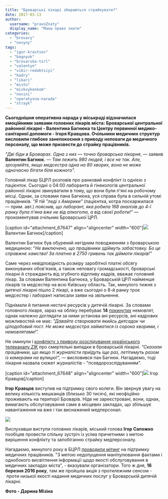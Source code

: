 ```yaml
---
title: "Броварські лікарі збираються страйкувати?"
date: 2017-03-13
author: 
  username: "pravoZnaty"
  display_name: "Маєш право знати"
categories: 
  - "brovary"
  - "novyny"
tags: 
  - "igor-kravtsov"
  - "bagnyuk"
  - "brovarska-tsrl"
  - "valentyn"
  - "vibir-redaktsiyi"
  - "kadry"
  - "likari"
  - "misto"
  - "miskvykonkom"
  - "novini"
  - "operatyvna-narada"
  - "strayk"
---
```


**Сьогоднішня оперативна нарада у міськраді відзначилася емоційними заявами головних лікарів міста: Броварської центральної районної лікарні - Валентина Багнюка та Центру первинної медико-санітарної допомоги - Ігоря Кравцова. Очільники медичних структур висловили глибоке занепокоєння з приводу неповаги до медичного персоналу, що може призвести до страйку працівників.**

_"Дві біди в Броварах. Одна з них — точно броварська лікарня_, — заявив **Валентин Багнюк**. — _Там лежить 980 людей, і все не так. Але, зрозумійте, якщо медсестра одна на 80 хворих, вона не може одночасно бігати біля кожного"._

Головний лікар БЦРЛ розповів про ранковий конфлікт із однією з пацієнток. Сьогодні о 04:00 лаборанта й гінекологів центральної районної лікарні звинуватили в тому, що вони були п'яні на робочому місці. Однак, за словами пана Багнюка, уся справа була в сильній утомі працівників. _"Я тій "леді з Америки"_ (пацієнтка, котра поскаржилася _—_ прим. авт.) _пояснив, що лаборант, яка робила 168 аналізів до 4-ї ранку була п'яна вже не від алкоголю, а від своєї роботи!"_ — прокоментував очільник Броварської ЦРЛ.

\[caption id="attachment\_67647" align="aligncenter" width="600"\][![](https://mpz.brovary.org/wp-content/uploads/2017/03/IMG_89331-e1489402337217.jpg)](https://mpz.brovary.org/wp-content/uploads/2017/03/IMG_89331-e1489402337217.jpg) Валентин Багнюк\[/caption\]

Валентин Багнюк був обурений негідним поводженням з броварською медициною: "_Не виключено, що працівники здіймуть забастовку. Бо це справжнє хамство! За платню в 2750 гривень так діймати лікарів!"_

Саме через невідповідність розміру заробітної платні обсягу виконуваних обов'язків, а також неповагу громадськості, броварські лікарні й страждають від згубного відпливу кадрів, вважає головний лікар. За словами Валентина Багнюка, у Броварській ЦРЛ найменше лікарів та медсестер на всю Київську область. Так, минулого тижня з дитячої лікарні пішло 2 лікарі, а вже сьогодні о 8-й ранку троє медсестер і лаборант написали заяви на звільнення.

Піднімали й питання нестачі ресурсів у дитячій лікарні. За словами головного лікаря, зараз на обліку перебуває **14** [покинутих](https://mpz.brovary.org/hto-zhyve-u-dytyachomu-infektsijnomu-viddilenni-brovariv-abo-neprosta-dolya-pokynutyh-ditej/) немовлят, однак належно доглядати за ними установа ані ресурсів, ані кадрових можливостей не має: _"Давайте створювати якийсь дитсадок чи цілодобовий пост. Не може медсестра займатися із сорока хворими, і немовлятами!"._

Не оминули і [конфлікту з приводу розслідування українського телеканалу ZIK](https://mpz.brovary.org/brovarska-likarnya-nazvala-syuzhety-zhurnalistiv-kanalu-zik-psevdorozsliduvannyam/) про смертельні випадки в броварській лікарні. _"Сказали працівники, що якщо ті журналісти приїдуть іще раз, летітимуть разом із камерами на вулицю!", —_ висловився пан Багнюк. Нагадаємо, тоді лікарня назвала сюжет журналістів - "псевдорозслідуванням".

\[caption id="attachment\_67648" align="aligncenter" width="600"\]![](https://mpz.brovary.org/wp-content/uploads/2017/03/IMG_89761-e1489402414679.jpg) Ігор Кравцов\[/caption\]

**Ігор Кравцов** виступив на підтримку свого колеги. Він звернув увагу на велику кількість мешканців (близько 30 тисяч), які неофіційно проживають на території Броварів. Ніде не зареєстровані, вони, однак, вимагають обслуговування саме в місцевих закладах, що збільшує навантаження на вже і так виснажений медперсонал.

![](https://mpz.brovary.org/wp-content/uploads/2017/03/IMG_89711-e1489402575237.jpg)

Вислухавши виступи головних лікарів, міський голова **Ігор Сапожко** пообіцяв провести спільну зустріч із усіма причетними з метою вирішення конфлікту та запобіганню страйку медперсоналу.

Нагадаємо, минулого року в БЦРЛ [проводили мітинг](https://mpz.brovary.org/mityng-bilya-likarni-zahysnyky-brovarskyh-medykiv-poobitsyaly-znyshhuvaty-vsih-nezgodnyh/) на підтримку медичних працівників. "З метою недопущення маніпулювання фактами і однобокого висвітлення інформації щодо якості обслуговування в медичних закладах міста", - вказували організатори. Того ж дня, **16 березня 2016 року**, там же пройшла акція з протилежним сенсом - проти низької якості надання медичних послуг у Броварській дитячій лікарні.

**Фото - Дарина Мізіна**
